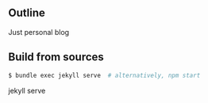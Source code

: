 ## Outline

Just personal blog

## Build from sources

```sh
$ bundle exec jekyll serve  # alternatively, npm start
```
jekyll serve
```
